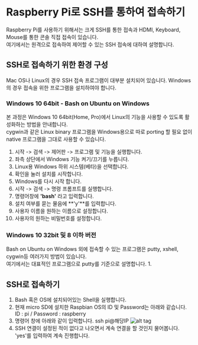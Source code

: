 # Raspberry Pi로 SSH를 통하여 접속하기
Raspberry Pi를 사용하기 위해서는 크게 SSH를 통한 접속과 HDMI, Keyboard, Mouse를 통한 콘솔 직접 접속이 있습니다.<br />
여기에서는 원격으로 접속하여 제어할 수 있는 SSH 접속에 대하여 설명합니다.

## SSH로 접속하기 위한 환경 구성
Mac OS나 Linux의 경우 SSH 접속 프로그램이 대부분 설치되어 있습니다. Windows의 경우 접속을 위한 프로그램을 설치하여야 합니다.

### Windows 10 64bit - Bash on Ubuntu on Windows
본 과정은 Windows 10 64bit(Home, Pro)에서 Linux의 기능을 사용할 수 있도록 활성화하는 방법을 안내합니다.<br />
cygwin과 같은 Linux binary 프로그램을 Windows용으로 따로 porting 할 필요 없이 native 프로그램을 그대로 사용할 수 있습니다.
1. 시작 -> 검색 -> 제어판 -> 프로그램 및 기능을 실행합니다.
2. 좌측 상단에서 Windows 기능 켜기/끄기를 누릅니다.
3. Linux용 Windows 하위 시스템(베타)을 선택합니다.
4. 확인을 눌러 설치를 시작합니다.
5. Windows를 다시 시작 합니다.
6. 시작 -> 검색 -> 명령 프롬프트를 실행합니다.
7. 명령어창에 **'bash'** 라고 입력합니다.
8. 설치 여부를 묻는 물음에 **'y'**를 입력합니다.
9. 사용자 이름을 원하는 이름으로 설정합니다.
10. 사용자의 원하는 비밀번호를 설정합니다.

### Windows 10 32bit 및 8 이하 버전
Bash on Ubuntu on Windows 외에 접속할 수 있는 프로그램은 putty, xshell, cygwin등 여러가지 방법이 있습니다.<br />
여기에서는 대표적인 프로그램으로 putty를 기준으로 설명합니다.
1. 

## SSH로 접속하기
1. Bash 혹은 OS에 설치되어있는 Shell을 실행합니다.
2. 현재 micro SD에 설치한 Raspbian OS의 ID 및 Password는 아래와 같습니다.
   ID : pi / Password : raspberry
3. 명령어 창에 아래와 같이 입력합니다.
   ssh pi@해당IP
   ![alt tag](004_SSH-login_001)
4. SSH 연결이 설정된 적이 없다고 나오면서 계속 연결을 할 것인지 물어봅니다. 'yes'를 입력하여 계속 진행합니다.
